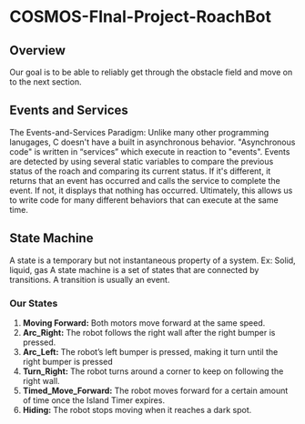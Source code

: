 # COSMOS-FInal-Project-RoachBot
## Overview 
Our goal is to be able to reliably get through the obstacle field and move on to the next section.



## Events and Services 
The Events-and-Services Paradigm: Unlike  many other programming lanugages, C doesn't have a built in asynchronous behavior.  "Asynchronous code" is written in “services” which execute in reaction to "events". Events are detected by using several static variables to compare the previous status of the roach and comparing its current status. If it's different, it returns that an event has occurred and calls the service to complete the event. If not, it displays that nothing has occurred. 
Ultimately, this allows us to write code for many different behaviors that can execute at the same time.


## State Machine
A state is a temporary but not instantaneous property of a system.
Ex: Solid, liquid, gas
A state machine is a set of states that are connected by transitions. A transition is usually an event.

### Our States 
1. **Moving Forward:** Both motors move forward at the same speed.
2. **Arc_Right:** The robot follows the right wall after the right bumper is pressed.
3. **Arc_Left:** The robot’s left bumper is pressed, making it turn until the right bumper is pressed
4. **Turn_Right:** The robot turns around a corner to keep on following the right wall.
5. **Timed_Move_Forward:** The robot moves forward for a certain amount of time once the Island Timer expires.
6. **Hiding:** The robot stops moving when it reaches a dark spot.

